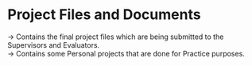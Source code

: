 # Project Files and Documents
-> Contains the final project files which are being submitted to the Supervisors and Evaluators.  
-> Contains some Personal projects that are done for Practice purposes. 
